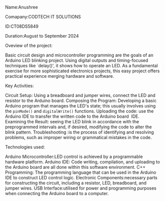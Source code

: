 Name:Anushree

Comapany:CODTECH IT SOLUTIONS

ID:CT08DS5849

Duration:August to September 2024

Oveview of the project:

Basic circuit design and microcontroller programming are the goals of an Arduino LED blinking project. Using digital outputs and timing-focused techniques like `delay()', it shows how to operate an LED. As a fundamental exercise for more sophisticated electronics projects, this easy project offers practical experience merging hardware and software.

Key Activities:

Circuit Setup: Using a breadboard and jumper wires, connect the LED and resistor to the Arduino board. 
Composing the Program: Developing a basic Arduino program that manages the LED's state; this usually involves using the `pinMode()` and `digitalWrite()` functions.
Uploading the code: use the Arduino IDE to transfer the written code to the Arduino board  IDE.
Examining the Result: seeing the LED blink in accordance with the preprogrammed intervals and, if desired, modifying the code to alter the blink pattern.
Troubleshooting :is the process of identifying and resolving problems, such as improper wiring or grammatical mistakes in the code.

Technologies used:

Arduino Microcontroller:LED control is achieved by a programmable hardware platform.
Arduino IDE: Code writing, compilation, and uploading to the Arduino board are all done within this software environment.
C++ Programming: The programming language that can be used in the Arduino IDE to construct LED control logic.
Electronic Components:necessary parts for constructing the circuit, including a resistor, LED, breadboard, and jumper wires.
USB Interface:utilised for power and programming purposes when connecting the Arduino board to a computer.

